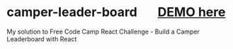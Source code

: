 # camper-leader-board   &nbsp; &nbsp; &nbsp;  [DEMO here](https://ziweidream.github.io/camper-leader-board/)
My solution to Free Code Camp React Challenge - Build a Camper Leaderboard with React      

